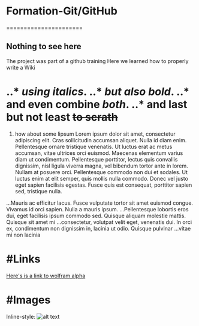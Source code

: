 # Formation-Git/GitHub 
======================

## Nothing to see here

The project was part of a github training
Here we learned how to properly write a Wiki

..* _using italics_.
..* _but also bold_.
..* **and even combine _both_**.
..* and last but not least ~~to scrath~~
===================
1. how about some lipsum
Lorem ipsum dolor sit amet, consectetur adipiscing elit. Cras sollicitudin accumsan aliquet. Nulla id diam enim. Pellentesque ornare tristique venenatis. Ut luctus erat ac metus accumsan, vitae ultrices orci euismod. Maecenas elementum varius diam ut condimentum. Pellentesque porttitor, lectus quis convallis dignissim, nisl ligula viverra magna, vel bibendum tortor ante in lorem. Nullam at posuere orci. Pellentesque commodo non dui et sodales. Ut luctus enim at elit semper, quis mollis nulla commodo. Donec vel justo eget sapien facilisis egestas. Fusce quis est consequat, porttitor sapien sed, tristique nulla. 

...Mauris ac efficitur lacus. Fusce vulputate tortor sit amet euismod congue. Vivamus id orci sapien. Nulla a mauris ipsum. ...Pellentesque lobortis eros dui, eget facilisis ipsum commodo sed. Quisque aliquam molestie mattis. Quisque sit amet mi ...consectetur, volutpat velit eget, venenatis dui. In orci ex, condimentum non dignissim in, lacinia ut odio. Quisque pulvinar ...vitae mi non lacinia

#Links 
========

[Here's is a link to wolfram alpha](https://www.wolframalpha.com/)

#Images
========

Inline-style: 
![alt text](https://assets-cdn.github.com/images/modules/logos_page/GitHub-Mark.png "Logo Title Text 1")
